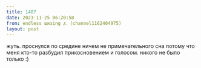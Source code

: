 ```yaml
---
title: 1407
date: 2023-11-25 06:20:58
from: endless шизing ⍼ (channel1162404975)
layout: post
---
```


жуть. проснулся по средине ничем не примечательного сна потому что меня кто-то разбудил прикосновением и голосом. никого не было только :)
